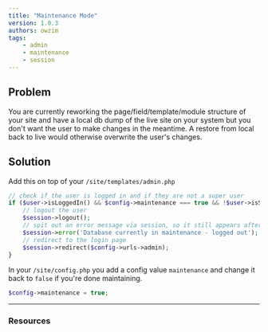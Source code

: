 ```yaml
---
title: "Maintenance Mode"
version: 1.0.3
authors: owzim
tags:
    - admin
    - maintenance
    - session
---
```


## Problem

You are currently reworking the page/field/template/module structure of your site
and have a local db dump of the live site on your system but you don't want the
user to make changes in the meantime. A restore from local back to live would
otherwise overwrite the user's changes.

## Solution

Add this on top of your `/site/templates/admin.php`

```php
// check if the user is logged in and if they are not a super user
if ($user->isLoggedIn() && $config->maintenance === true && !$user->isSuperuser()) {
	// logout the user
	$session->logout();
	// spit out an error message via session, so it still appears after the redirect
	$session->error('Database currently in maintenance - logged out');
	// redirect to the login page
	$session->redirect($config->urls->admin);
}
```

In your `/site/config.php` you add a config value `maintenance` and change it back
to `false` if you're done maintaining.

```php
$config->maintenance = true;
```

---

### Resources
